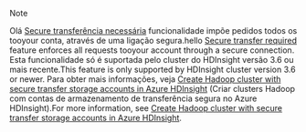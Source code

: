 > [!NOTE]
> <span data-ttu-id="57988-101">Olá [Secure transferência necessária](../articles/storage/common/storage-require-secure-transfer.md) funcionalidade impõe pedidos todos os tooyour conta, através de uma ligação segura.</span><span class="sxs-lookup"><span data-stu-id="57988-101">hello [Secure transfer required](../articles/storage/common/storage-require-secure-transfer.md) feature enforces all requests tooyour account through a secure connection.</span></span> <span data-ttu-id="57988-102">Esta funcionalidade só é suportada pelo cluster do HDInsight versão 3.6 ou mais recente.</span><span class="sxs-lookup"><span data-stu-id="57988-102">This feature is only supported by HDInsight cluster version 3.6 or newer.</span></span> <span data-ttu-id="57988-103">Para obter mais informações, veja [Create Hadoop cluster with secure transfer storage accounts in Azure HDInsight](../articles/hdinsight/hdinsight-hadoop-create-linux-clusters-with-secure-transfer-storage.md) (Criar clusters Hadoop com contas de armazenamento de transferência segura no Azure HDInsight).</span><span class="sxs-lookup"><span data-stu-id="57988-103">For more information, see [Create Hadoop cluster with secure transfer storage accounts in Azure HDInsight](../articles/hdinsight/hdinsight-hadoop-create-linux-clusters-with-secure-transfer-storage.md).</span></span>
